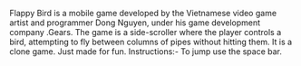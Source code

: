 Flappy Bird is a mobile game developed by the Vietnamese video game artist and programmer Dong Nguyen, under his game development company .Gears. 
The game is a side-scroller where the player controls a bird, attempting to fly between columns of pipes without hitting them.
It is a clone game.
Just made for fun.
Instructions:- To jump use the space bar.
